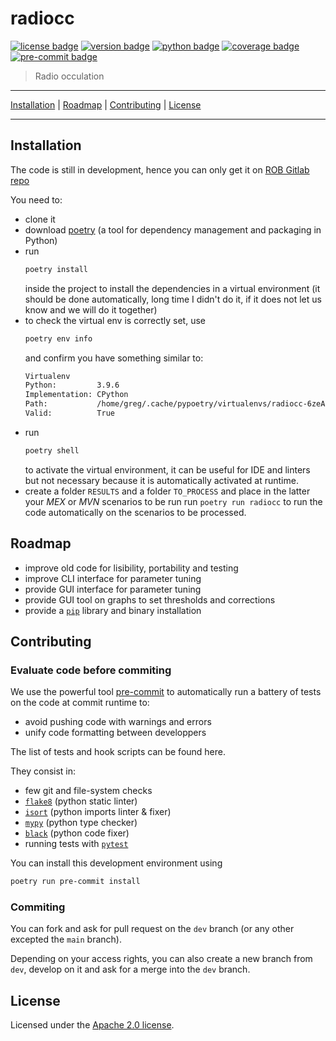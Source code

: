 # radiocc

[![license badge]][license file]
[![version badge]][repo url]
[![python badge]][python url]
[![coverage badge]][coverage url]
[![pre-commit badge]][pre-commit url]

> Radio occulation

---

[Installation](#installation) |
[Roadmap](#roadmap) |
[Contributing](#contributing) |
[License](#license)

---

## Installation

The code is still in development, hence you can only get it on
[ROB Gitlab repo][repo url]

You need to:

+ clone it
+ download [poetry][poetry url] (a tool for dependency management and packaging
  in Python)
+ run
  ```sh
  poetry install
  ```
  inside the project to install the dependencies in a virtual environment (it
  should be done automatically, long time I didn't do it, if it does not let us
  know and we will do it together)
+ to check the virtual env is correctly set, use
  ```sh
  poetry env info
  ```
  and confirm you have something similar to:
  ```sh
  Virtualenv
  Python:         3.9.6
  Implementation: CPython
  Path:           /home/greg/.cache/pypoetry/virtualenvs/radiocc-6zeAPCek-py3.9
  Valid:          True
  ```
+ run
  ```sh
  poetry shell
  ```
  to activate the virtual environment, it can be useful for IDE
  and linters but not necessary because it is automatically activated at runtime.
+ create a folder `RESULTS` and a folder `TO_PROCESS` and place in the latter
  your *MEX* or *MVN* scenarios to be run run `poetry run radiocc` to run the code
  automatically on the scenarios to be processed.

## Roadmap

+ improve old code for lisibility, portability and testing
+ improve CLI interface for parameter tuning
+ provide GUI interface for parameter tuning
+ provide GUI tool on graphs to set thresholds and corrections
+ provide a [`pip`][pip url] library and binary installation

## Contributing

### Evaluate code before commiting

We use the powerful tool [pre-commit][pre-commit url] to automatically run a
battery of tests on the code at commit runtime to:

+ avoid pushing code with warnings and errors
+ unify code formatting between developpers

The list of tests and hook scripts can be found here.

They consist in:

+ few git and file-system checks
+ [`flake8`][flake8 url] (python static linter)
+ [`isort`][isort url] (python imports linter & fixer)
+ [`mypy`][mypy url] (python type checker)
+ [`black`][black url] (python code fixer)
+ running tests with [`pytest`][pytest url]

You can install this development environment using

```sh
poetry run pre-commit install
```

### Commiting

You can fork and ask for pull request on the `dev` branch (or any other excepted
the `main` branch).

Depending on your access rights, you can also create a new
branch from `dev`, develop on it and ask for a merge into the `dev` branch.

## License

Licensed under the [Apache 2.0 license][license file].

[repo url]: https://gitlab-as.oma.be/gregoireh/radiocc
[pre-commit file]: https://gitlab-as.oma.be/gregoireh/radiocc/-/raw/main/.pre-commit-config.yaml
[license file]: https://gitlab-as.oma.be/gregoireh/radiocc/-/raw/main/LICENSE
[license badge]: https://img.shields.io/badge/License-Apache%202.0-blue.svg
[coverage badge]: https://img.shields.io/badge/coverage-0%25-red
[coverage url]: https://github.com/pytest-dev/pytest-cov
[version badge]: https://img.shields.io/badge/version-0.3.10-blue
[python url]: https://www.python.org/
[python badge]: https://img.shields.io/badge/python->=3.9,<3.10-blue
[pre-commit url]: https://pre-commit.com
[pre-commit badge]: https://img.shields.io/badge/pre--commit-enabled-brightgreen?logo=pre-commit&logoColor=white
[poetry url]: https://python-poetry.org/docs
[flake8 url]: https://flake8.pycqa.org/en/latest
[isort url]: https://github.com/timothycrosley/isort
[mypy url]: http://mypy-lang.org
[black url]: https://github.com/psf/black
[pytest url]: https://docs.pytest.org/en/latest
[pip url]: https://pip.pypa.io/en/stable/
